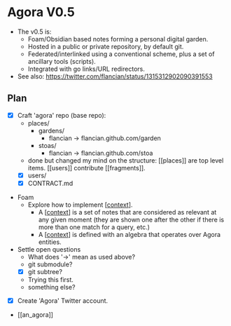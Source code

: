 # Agora V0.5

- The v0.5 is:
  - Foam/Obsidian based notes forming a personal digital garden.
  - Hosted in a public or private repository, by default git.
  - Federated/interlinked using a conventional scheme, plus a set of ancillary tools (scripts).
  - Integrated with go links/URL redirectors.
- See also: https://twitter.com/flancian/status/1315312902090391553 

## Plan

 - [x] Craft 'agora' repo (base repo):
   - places/
     - gardens/
       - flancian -> flancian.github.com/garden
     - stoas/
       - flancian -> flancian.github.com/stoa
    - done but changed my mind on the structure: [[places]] are top level items. [[users]] contribute [[fragments]].
   - [x] users/
   - [x] CONTRACT.md
  - Foam
    - Explore how to implement [[context]].
      - A [[context]] is a set of notes that are considered as relevant at any given moment (they are shown one after the other if there is more than one match for a query, etc.)
      - A [[context]] is defined with an algebra that operates over Agora entities.
  - Settle open questions
    - What does '->' mean as used above?
     - git submodule?
     - [x] git subtree?
      - Trying this first.
     - something else?
 - [x] Create 'Agora' Twitter account.
  - [[an_agora]]

[//begin]: # "Autogenerated link references for markdown compatibility"
[context]: context "Context"
[//end]: # "Autogenerated link references"